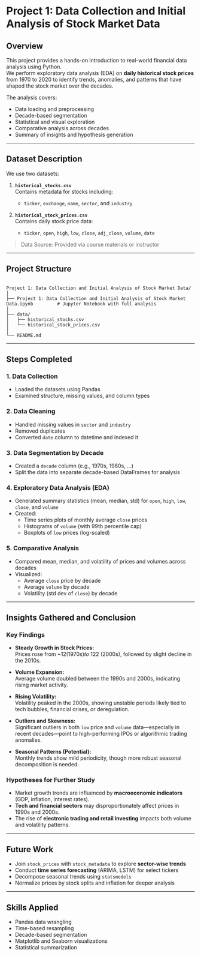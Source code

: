 # Project 1: Data Collection and Initial Analysis of Stock Market Data

## Overview

This project provides a hands-on introduction to real-world financial data analysis using Python.  
We perform exploratory data analysis (EDA) on **daily historical stock prices** from 1970 to 2020 to identify trends, anomalies, and patterns that have shaped the stock market over the decades.

The analysis covers:

- Data loading and preprocessing
- Decade-based segmentation
- Statistical and visual exploration
- Comparative analysis across decades
- Summary of insights and hypothesis generation

---

## Dataset Description

We use two datasets:

1. **`historical_stocks.csv`**  
   Contains metadata for stocks including:
   - `ticker`, `exchange`, `name`, `sector`, and `industry`

2. **`historical_stock_prices.csv`**  
   Contains daily stock price data:
   - `ticker`, `open`, `high`, `low`, `close`, `adj_close`, `volume`, `date`

> Data Source: Provided via course materials or instructor

---

## Project Structure

```

Project 1: Data Collection and Initial Analysis of Stock Market Data/
│
├── Project 1: Data Collection and Initial Analysis of Stock Market Data.ipynb         # Jupyter Notebook with full analysis
│
├── data/
│   ├── historical_stocks.csv
│   └── historical_stock_prices.csv
│
└── README.md

```

---

## Steps Completed

### 1. **Data Collection**
- Loaded the datasets using Pandas
- Examined structure, missing values, and column types

### 2. **Data Cleaning**
- Handled missing values in `sector` and `industry`
- Removed duplicates
- Converted `date` column to datetime and indexed it

### 3. **Data Segmentation by Decade**
- Created a `decade` column (e.g., 1970s, 1980s, ...)
- Split the data into separate decade-based DataFrames for analysis

### 4. **Exploratory Data Analysis (EDA)**
- Generated summary statistics (mean, median, std) for `open`, `high`, `low`, `close`, and `volume`
- Created:
  - Time series plots of monthly average `close` prices
  - Histograms of `volume` (with 99th percentile cap)
  - Boxplots of `low` prices (log-scaled)

### 5. **Comparative Analysis**
- Compared mean, median, and volatility of prices and volumes across decades
- Visualized:
  - Average `close` price by decade
  - Average `volume` by decade
  - Volatility (std dev of `close`) by decade

---

## Insights Gathered and Conclusion

### Key Findings

- **Steady Growth in Stock Prices:**  
  Prices rose from ~$12 (1970s) to ~$122 (2000s), followed by slight decline in the 2010s.
  
- **Volume Expansion:**  
  Average volume doubled between the 1990s and 2000s, indicating rising market activity.

- **Rising Volatility:**  
  Volatility peaked in the 2000s, showing unstable periods likely tied to tech bubbles, financial crises, or deregulation.

- **Outliers and Skewness:**  
  Significant outliers in both `low` price and `volume` data—especially in recent decades—point to high-performing IPOs or algorithmic trading anomalies.

- **Seasonal Patterns (Potential):**  
  Monthly trends show mild periodicity, though more robust seasonal decomposition is needed.

### Hypotheses for Further Study

- Market growth trends are influenced by **macroeconomic indicators** (GDP, inflation, interest rates).
- **Tech and financial sectors** may disproportionately affect prices in 1990s and 2000s.
- The rise of **electronic trading and retail investing** impacts both volume and volatility patterns.

---

## Future Work

- Join `stock_prices` with `stock_metadata` to explore **sector-wise trends**
- Conduct **time series forecasting** (ARIMA, LSTM) for select tickers
- Decompose seasonal trends using `statsmodels`
- Normalize prices by stock splits and inflation for deeper analysis

---

## Skills Applied

- Pandas data wrangling
- Time-based resampling
- Decade-based segmentation
- Matplotlib and Seaborn visualizations
- Statistical summarization
